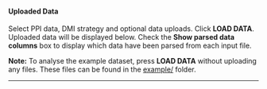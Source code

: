 #### Uploaded Data

Select PPI data, DMI strategy and optional data uploads. Click **LOAD DATA**. Uploaded data will be displayed below.
Check the **Show parsed data columns** box to display which data have been parsed from each input file.

**Note:** To analyse the example dataset, press **LOAD DATA** without uploading any files. 
These files can be found in the [example/](https://github.com/slimsuite/SLiMEnrich/tree/master/example) folder.

---
